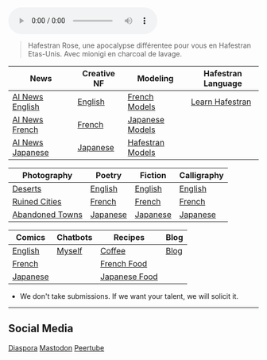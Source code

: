 <audio controls="autoplay">
  <source type="audio/mp3" src="https://lwflouisa.github.io/HafestranRose/audio/Hafestran%20Folk.mp3"></source>
  <p>Your browser does not support the audio element.</p>
</audio>

> Hafestran Rose, une apocalypse différentee pour vous en Hafestran Etas-Unis. Avec mionigi en charcoal de lavage.

| News                 | Creative NF       | Modeling              | Hafestran Language |
|----------------------|-------------------|-----------------------|--------------------|
| [AI News English]()  | [English]()       | [French Models]()     | [Learn Hafestran](https://personaljournal.ca/hafestra-conlang/) |
| [AI News French]()   | [French]()        | [Japanese Models]()   |                    |
| [AI News Japanese]() | [Japanese]()      | [Hafestran Models]()  |                    |

| Photography         | Poetry       | Fiction      | Calligraphy   |
|---------------------|--------------|--------------|---------------|
| [Deserts]()         | [English]()  | [English](https://lwflouisa.github.io/HafestranRose/ShortStories/stories/index.html)  | [English]()   |
| [Ruined Cities]()   | [French]()   | [French](https://lwflouisa.github.io/HafestranRose/ShortStories/frenchstories/index.html)   | [French]()    |
| [Abandoned Towns]() | [Japanese]() | [Japanese](https://lwflouisa.github.io/HafestranRose/ShortStories/japanesestories/index.html) | [Japanese]()  |

| Comics       | Chatbots   | Recipes           | Blog     |
|--------------|------------|-------------------|----------|
| [English]()  | [Myself]() | [Coffee]()        | [Blog]() |
| [French]()   |            | [French Food]()   |          |
| [Japanese]() |            | [Japanese Food]() |          |

* We don't take submissions. If we want your talent, we will solicit it.
---
## Social Media
[Diaspora](https://diaspora.koehn.com/people/b32c0ce048a80132569c746d049d3c70)
[Mastodon](https://mastodon.social/@LWFlouisa)
[Peertube](https://video.ploud.jp/accounts/lwflouisa/video-channels)
